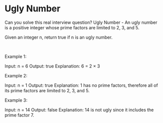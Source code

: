 # Ugly Number

Can you solve this real interview question? Ugly Number - An ugly number is a positive integer whose prime factors are limited to 2, 3, and 5.

Given an integer n, return true if n is an ugly number.

 

Example 1:


Input: n = 6
Output: true
Explanation: 6 = 2 × 3


Example 2:


Input: n = 1
Output: true
Explanation: 1 has no prime factors, therefore all of its prime factors are limited to 2, 3, and 5.


Example 3:


Input: n = 14
Output: false
Explanation: 14 is not ugly since it includes the prime factor 7.